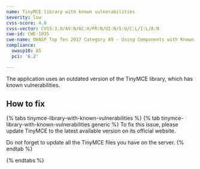 ```yaml
---
name: TinyMCE library with known vulnerabilities
severity: low
cvss-score: 4.8
cvss-vector: CVSS:3.0/AV:N/AC:H/PR:N/UI:N/S:U/C:L/I:L/A:N
cwe-id: CWE-1035
cwe-name: OWASP Top Ten 2017 Category A9 - Using Components with Known Vulnerabilities
compliance:
  owasp10: A5
  pci: '6.2'

---            
```


The application uses an outdated version of the TinyMCE library, which has known vulnerabilities.

## How to fix

{% tabs tinymce-library-with-known-vulnerabilities %}
{% tab tinymce-library-with-known-vulnerabilities generic %}
To fix this issue, please update TinyMCE to the latest available version on its official website.

Do not forget to update all the TinyMCE files you have on the server.
{% endtab %}

{% endtabs %}
